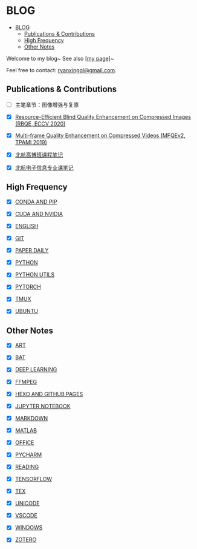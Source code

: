 # BLOG

- [BLOG](#blog)
  - [Publications & Contributions](#publications--contributions)
  - [High Frequency](#high-frequency)
  - [Other Notes](#other-notes)

Welcome to my blog~ See also [[my page]](https://ryanxingql.github.io/)~

Feel free to contact: ryanxingql@gmail.com.

## Publications & Contributions

- [ ] 主笔章节：图像增强与复原

- [x] [Resource-Efficient Blind Quality Enhancement on Compressed Images (RBQE, ECCV 2020)](https://github.com/RyanXingQL/Blog/blob/master/posts/rbqe.md)

- [x] [Multi-frame Quality Enhancement on Compressed Videos (MFQEv2, TPAMI 2019)](https://github.com/RyanXingQL/Blog/blob/master/posts/mfqev2.md)

- [x] [北航高博班课程笔记](https://gist.github.com/RyanXingQL/773f40c5bee87118e2b476933a2fbb12)

- [x] [北航电子信息专业课笔记](https://gist.github.com/RyanXingQL/31be08b97db38c7eb2f636ae2607f54b)

## High Frequency

- [x] [CONDA AND PIP](https://github.com/RyanXingQL/Blog/blob/master/posts/conda_and_pip.md)

- [x] [CUDA AND NVIDIA](https://github.com/RyanXingQL/Blog/blob/master/posts/cuda_and_nvidia.md)

- [x] [ENGLISH](https://github.com/RyanXingQL/Blog/blob/master/posts/english.md)

- [x] [GIT](https://github.com/RyanXingQL/Blog/blob/master/posts/git.md)

- [x] [PAPER DAILY](https://github.com/RyanXingQL/Blog/blob/master/posts/paper_daily.md)

- [x] [PYTHON](https://github.com/RyanXingQL/Blog/blob/master/posts/python.md)

- [x] [PYTHON UTILS](https://github.com/RyanXingQL/PythonUtils)

- [x] [PYTORCH](https://github.com/RyanXingQL/Blog/blob/master/posts/pytorch.md)

- [x] [TMUX](https://github.com/RyanXingQL/Blog/blob/master/posts/tmux.md)

- [x] [UBUNTU](https://github.com/RyanXingQL/Blog/blob/master/posts/ubuntu.md)

## Other Notes

- [x] [ART](https://github.com/RyanXingQL/Blog/blob/master/posts/art.md)

- [x] [BAT](https://github.com/RyanXingQL/Blog/blob/master/posts/bat.md)

- [x] [DEEP LEARNING](https://github.com/RyanXingQL/Blog/blob/master/posts/deep_learning.md)

- [x] [FFMPEG](https://github.com/RyanXingQL/Blog/blob/master/posts/ffmpeg.md)

- [x] [HEXO AND GITHUB PAGES](https://github.com/RyanXingQL/Blog/blob/master/posts/hexo_and_github_pages.md)

- [x] [JUPYTER NOTEBOOK](https://github.com/RyanXingQL/Blog/blob/master/posts/jupyter_notebook.md)

- [x] [MARKDOWN](https://github.com/RyanXingQL/Blog/blob/master/posts/markdown.md)

- [x] [MATLAB](https://github.com/RyanXingQL/Blog/blob/master/posts/matlab.md)

- [x] [OFFICE](https://github.com/RyanXingQL/Blog/blob/master/posts/office.md)

- [x] [PYCHARM](https://github.com/RyanXingQL/Blog/blob/master/posts/pycharm.md)

- [x] [READING](https://github.com/RyanXingQL/Blog/blob/master/posts/reading.md)

- [x] [TENSORFLOW](https://github.com/RyanXingQL/Blog/blob/master/posts/tensorflow.md)

- [x] [TEX](https://github.com/RyanXingQL/Blog/blob/master/posts/tex.md)

- [x] [UNICODE](https://github.com/RyanXingQL/Blog/blob/master/posts/unicode.md)

- [x] [VSCODE](https://github.com/RyanXingQL/Blog/blob/master/posts/vscode.md)

- [x] [WINDOWS](https://github.com/RyanXingQL/Blog/blob/master/posts/windows.md)

- [x] [ZOTERO](https://github.com/RyanXingQL/Blog/blob/master/posts/zotero.md)
